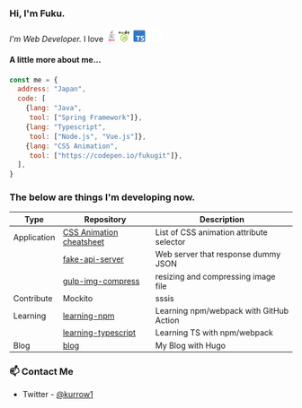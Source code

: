 ### Hi, I'm Fuku. 

<p><em>I'm Web Developer.</em>
 I love <img src="./lang.png" width="100"></p>

#### A little more about me...
```javascript
const me = {
  address: "Japan",
  code: [
    {lang: "Java",
     tool: ["Spring Framework"]},
    {lang: "Typescript",
     tool: ["Node.js", "Vue.js"]},
    {lang: "CSS Animation",
     tool: ["https://codepen.io/fukugit"]},
  ],
}
```

### The below are things I'm developing now.  
| Type        | Repository                                                                      | Description                              |
| ----------- | ------------------------------------------------------------------------------- | ---------------------------------------- |
| Application | [CSS Animation cheatsheet](https://github.com/fukugit/css-animation-cheatsheet) | List of CSS animation attribute selector |
|             | [fake-api-server](https://github.com/fukugit/fake-api-server)                   | Web server that response dummy JSON      |
|             | [gulp-img-compress](https://github.com/fukugit/gulp-img-compress)               | resizing and compressing image file      |
| Contribute  | Mockito                                                                         | sssis                                    |
| Learning    | [learning-npm](https://github.com/fukugit/learning-npm)                         | Learning npm/webpack with GitHub Action  |
|             | [learning-typescript](https://github.com/fukugit/learning-typescript)           | Learning TS with npm/webpack             |
| Blog        | [blog](https://fukugit.github.io/blog/)                                         | My Blog with Hugo                        |

### 📫 Contact Me
- Twitter - [@kurrow1](https://twitter.com/kurrow1)  

<!--
**fukugit/fukugit** is a ✨ _special_ ✨ repository because its `README.md` (this file) appears on your GitHub profile.

Here are some ideas to get you started:

- 🔭 I’m currently working on ...
- 🌱 I’m currently learning ...
- 👯 I’m looking to collaborate on ...
- 🤔 I’m looking for help with ...
- 💬 Ask me about ...
- 📫 How to reach me: ...
- 😄 Pronouns: ...
- ⚡ Fun fact: ...
-->
